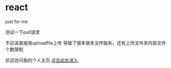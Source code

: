 # react
just for me

测试一下pull请求


不应该直接用uploadfile上传
导致了很多很多文件缺失，还有上传文件夹内容文件个数限制

欢迎访问我的个人主页
[点击此处进入](https:\\www.baidu.com)
